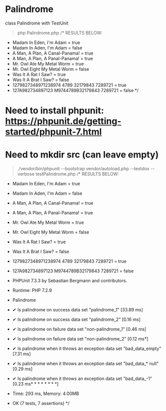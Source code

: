 # Palindrome
class Palindrome with TestUnit

> php Palindrome.php
/* RESULTS BELOW:
* Madam In Eden, I'm Adam = true
* Madam In Aden, I'm Adam = false
* A Man, A Plan, A Canal-Panama! = true
* A Man, A Plan, A Panal-Panama! = true
* Mr. Owl Ate My Metal Worm = true
* Mr. Owl Eight My Metal Worm = false
* Was It A Rat I Saw? = true
* Was It A Brat I Saw? = false
* 1279827348971238974 4789 32179843 7289721 = true
* 127A982734897123 M9744789B32179843 7289721 = false
*/


# Need to install phpunit: https://phpunit.de/getting-started/phpunit-7.html
# Need to mkdir src (can leave empty)
> ./vendor/bin/phpunit --bootstrap vendor/autoload.php --testdox --verbose testPalindrome.php
/* RESULTS BELOW:
* Madam In Eden, I'm Adam = true
* Madam In Aden, I'm Adam = false
* A Man, A Plan, A Canal-Panama! = true
* A Man, A Plan, A Panal-Panama! = true
* Mr. Owl Ate My Metal Worm = true
* Mr. Owl Eight My Metal Worm = false
* Was It A Rat I Saw? = true
* Was It A Brat I Saw? = false
* 1279827348971238974 4789 32179843 7289721 = true
* 127A982734897123 M9744789B32179843 7289721 = false
* PHPUnit 7.3.3 by Sebastian Bergmann and contributors.

* Runtime:       PHP 7.2.9

* Palindrome
*  ✔ Is palindrome on success data set "palindrome_1" [33.89 ms]
*  ✔ Is palindrome on success data set "palindrome_2" [0.16 ms]
*  ✔ Is palindrome on failure data set "non-palindrome_1" [0.46 ms]
*  ✔ Is palindrome on failure data set "non-palindrome_2" [0.12 ms*]
*  ✔ Is palindrome when it throws an exception data set "bad_data_empty" [7.31 ms]
*  ✔ Is palindrome when it throws an exception data set "bad_data_* null" [0.29 ms]
* ✔ Is palindrome when it throws an exception data set "bad_data_-1" [0.23 ms* * * * * * * *]

* Time: 293 ms, Memory: 4.00MB

* OK (7 tests, 7 assertions)
*/
